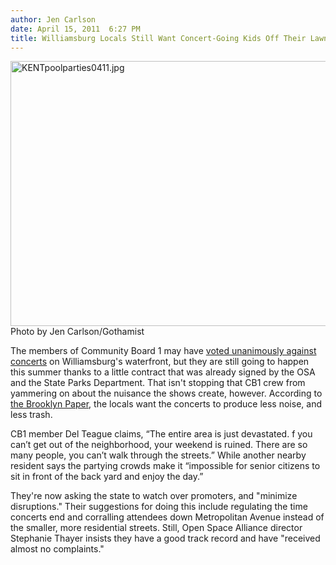 ```yaml
---
author: Jen Carlson
date: April 15, 2011  6:27 PM
title: Williamsburg Locals Still Want Concert-Going Kids Off Their Lawn!
---
```


<p><span class="mt-enclosure mt-enclosure-image" style="display: inline;"> <img alt="KENTpoolparties0411.jpg" src="https://web.archive.org/web/20110417213933im_/http://gothamist.com/attachments/arts_jen/KENTpoolparties0411.jpg" width="640" height="424" class="image-none"> </span><br>
<span class="photo_caption">Photo by Jen Carlson/Gothamist</span></p>

<p>The members of Community Board 1 may have <a href="https://web.archive.org/web/20110417213933/http://gothamist.com/2011/04/13/concerts_now_banned_on_williamsburg.php">voted unanimously against concerts</a> on Williamsburg&apos;s waterfront, but they are still going to happen this summer thanks to a little contract that was already signed by the OSA and the State Parks Department. That isn&apos;t stopping that CB1 crew from yammering on about the nuisance the shows create, however. According to <a href="https://web.archive.org/web/20110417213933/http://www.brooklynpaper.com/stories/34/16/wb_concertcrackdown_2011_4_22_bk.html">the Brooklyn Paper</a>, the locals want the concerts to produce less noise, and less trash.</p>

<p>CB1 member Del Teague claims, &#x201C;The entire area is just devastated. f you can&#x2019;t get out of the neighborhood, your weekend is ruined. There are so many people, you can&#x2019;t walk through the streets.&#x201D; While another nearby resident says the partying crowds make it &#x201C;impossible for senior citizens to sit in front of the back yard and enjoy the day.&#x201D;</p>

<p>They&apos;re now asking the state to watch over promoters, and &quot;minimize disruptions.&quot; Their suggestions for doing this include regulating the time concerts end and corralling attendees down Metropolitan Avenue instead of the smaller, more residential streets. Still, Open Space Alliance director Stephanie Thayer insists they have a good track record and have &quot;received almost no complaints.&quot;</p>